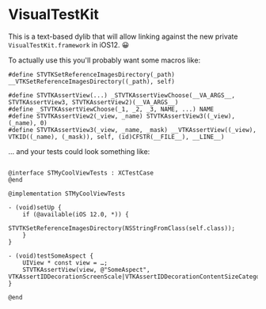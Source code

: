 # VisualTestKit

This is a text-based dylib that will allow linking against the new private `VisualTestKit.framework` in iOS12. :grinning:

To actually use this you'll probably want some macros like:
```objc
#define STVTKSetReferenceImagesDirectory(_path) __VTKSetReferenceImagesDirectory((_path), self)

#define STVTKAssertView(...) _STVTKAssertViewChoose(__VA_ARGS__, STVTKAssertView3, STVTKAssertView2)(__VA_ARGS__)
#define _STVTKAssertViewChoose(_1, _2, _3, NAME, ...) NAME
#define STVTKAssertView2(_view, _name) STVTKAssertView3((_view), (_name), 0)
#define STVTKAssertView3(_view, _name, _mask) __VTKAssertView((_view), VTKID((_name), (_mask)), self, (id)CFSTR(__FILE__), __LINE__)
```

… and your tests could look something like:
```objc

@interface STMyCoolViewTests : XCTestCase
@end

@implementation STMyCoolViewTests

- (void)setUp {
    if (@available(iOS 12.0, *)) {
        STVTKSetReferenceImagesDirectory(NSStringFromClass(self.class));
    }
}

- (void)testSomeAspect {
    UIView * const view = …;
    STVTKAssertView(view, @"SomeAspect", VTKAssertIDDecorationScreenScale|VTKAssertIDDecorationContentSizeCategory);
}

@end

```
